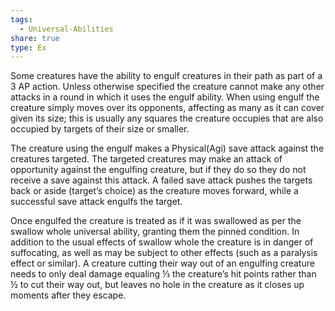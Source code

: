 ```yaml
---
tags:
  - Universal-Abilities
share: true
type: Ex
---
```


Some creatures have the ability to engulf creatures in their path as part of a 3 AP action. Unless otherwise specified the creature cannot make any other attacks in a round in which it uses the engulf ability. When using engulf the creature simply moves over its opponents, affecting as many as it can cover given its size; this is usually any squares the creature occupies that are also occupied by targets of their size or smaller.

The creature using the engulf makes a Physical(Agi) save attack against the creatures targeted. The targeted creatures may make an attack of opportunity against the engulfing creature, but if they do so they do not receive a save against this attack. A failed save attack pushes the targets back or aside (target’s choice) as the creature moves forward, while a successful save attack engulfs the target.

Once engulfed the creature is treated as if it was swallowed as per the swallow whole universal ability, granting them the pinned condition. In addition to the usual effects of swallow whole the creature is in danger of suffocating, as well as may be subject to other effects (such as a paralysis effect or similar). A creature cutting their way out of an engulfing creature needs to only deal damage equaling ⅓ the creature’s hit points rather than ½ to cut their way out, but leaves no hole in the creature as it closes up moments after they escape.